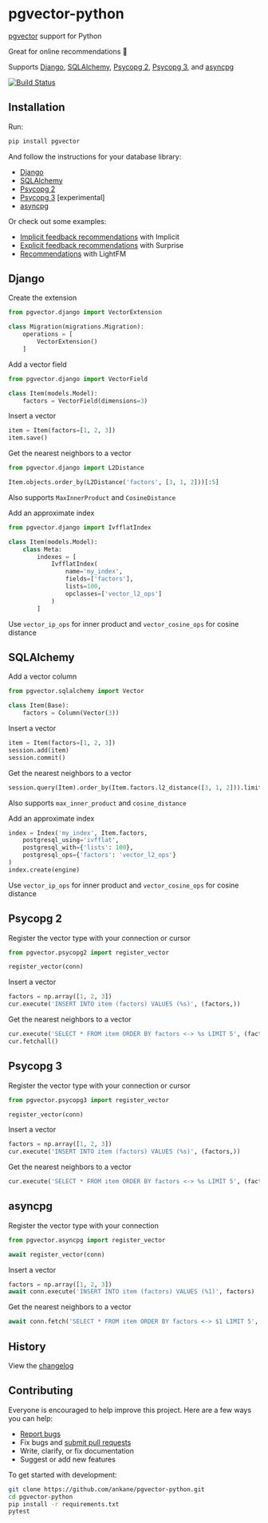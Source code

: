 # pgvector-python

[pgvector](https://github.com/ankane/pgvector) support for Python

Great for online recommendations :tada:

Supports [Django](https://github.com/django/django), [SQLAlchemy](https://github.com/sqlalchemy/sqlalchemy), [Psycopg 2](https://github.com/psycopg/psycopg2), [Psycopg 3](https://github.com/psycopg/psycopg3), and [asyncpg](https://github.com/MagicStack/asyncpg)

[![Build Status](https://github.com/ankane/pgvector-python/workflows/build/badge.svg?branch=master)](https://github.com/ankane/pgvector-python/actions)

## Installation

Run:

```sh
pip install pgvector
```

And follow the instructions for your database library:

- [Django](#django)
- [SQLAlchemy](#sqlalchemy)
- [Psycopg 2](#psycopg-2)
- [Psycopg 3](#psycopg-3) [experimental]
- [asyncpg](#asyncpg)

Or check out some examples:

- [Implicit feedback recommendations](examples/implicit_recs.py) with Implicit
- [Explicit feedback recommendations](examples/surprise_recs.py) with Surprise
- [Recommendations](examples/lightfm_recs.py) with LightFM

## Django

Create the extension

```python
from pgvector.django import VectorExtension

class Migration(migrations.Migration):
    operations = [
        VectorExtension()
    ]
```

Add a vector field

```python
from pgvector.django import VectorField

class Item(models.Model):
    factors = VectorField(dimensions=3)
```

Insert a vector

```python
item = Item(factors=[1, 2, 3])
item.save()
```

Get the nearest neighbors to a vector

```python
from pgvector.django import L2Distance

Item.objects.order_by(L2Distance('factors', [3, 1, 2]))[:5]
```

Also supports `MaxInnerProduct` and `CosineDistance`

Add an approximate index

```python
from pgvector.django import IvfflatIndex

class Item(models.Model):
    class Meta:
        indexes = [
            IvfflatIndex(
                name='my_index',
                fields=['factors'],
                lists=100,
                opclasses=['vector_l2_ops']
            )
        ]
```

Use `vector_ip_ops` for inner product and `vector_cosine_ops` for cosine distance

## SQLAlchemy

Add a vector column

```python
from pgvector.sqlalchemy import Vector

class Item(Base):
    factors = Column(Vector(3))
```

Insert a vector

```python
item = Item(factors=[1, 2, 3])
session.add(item)
session.commit()
```

Get the nearest neighbors to a vector

```python
session.query(Item).order_by(Item.factors.l2_distance([3, 1, 2])).limit(5).all()
```

Also supports `max_inner_product` and `cosine_distance`

Add an approximate index

```python
index = Index('my_index', Item.factors,
    postgresql_using='ivfflat',
    postgresql_with={'lists': 100},
    postgresql_ops={'factors': 'vector_l2_ops'}
)
index.create(engine)
```

Use `vector_ip_ops` for inner product and `vector_cosine_ops` for cosine distance

## Psycopg 2

Register the vector type with your connection or cursor

```python
from pgvector.psycopg2 import register_vector

register_vector(conn)
```

Insert a vector

```python
factors = np.array([1, 2, 3])
cur.execute('INSERT INTO item (factors) VALUES (%s)', (factors,))
```

Get the nearest neighbors to a vector

```python
cur.execute('SELECT * FROM item ORDER BY factors <-> %s LIMIT 5', (factors,))
cur.fetchall()
```

## Psycopg 3

Register the vector type with your connection or cursor

```python
from pgvector.psycopg3 import register_vector

register_vector(conn)
```

Insert a vector

```python
factors = np.array([1, 2, 3])
cur.execute('INSERT INTO item (factors) VALUES (%s)', (factors,))
```

Get the nearest neighbors to a vector

```python
cur.execute('SELECT * FROM item ORDER BY factors <-> %s LIMIT 5', (factors,)).fetchall()
```

## asyncpg

Register the vector type with your connection

```python
from pgvector.asyncpg import register_vector

await register_vector(conn)
```

Insert a vector

```python
factors = np.array([1, 2, 3])
await conn.execute('INSERT INTO item (factors) VALUES (%1)', factors)
```

Get the nearest neighbors to a vector

```python
await conn.fetch('SELECT * FROM item ORDER BY factors <-> $1 LIMIT 5', factors)
```

## History

View the [changelog](https://github.com/ankane/pgvector-python/blob/master/CHANGELOG.md)

## Contributing

Everyone is encouraged to help improve this project. Here are a few ways you can help:

- [Report bugs](https://github.com/ankane/pgvector-python/issues)
- Fix bugs and [submit pull requests](https://github.com/ankane/pgvector-python/pulls)
- Write, clarify, or fix documentation
- Suggest or add new features

To get started with development:

```sh
git clone https://github.com/ankane/pgvector-python.git
cd pgvector-python
pip install -r requirements.txt
pytest
```
